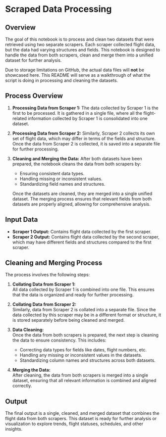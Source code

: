 # Scraped Data Processing

## Overview

The goal of this notebook is to process and clean two datasets that were retrieved using two separate scrapers. Each scraper collected flight data, but the data had varying structures and fields. This notebook is designed to handle the data from both scrapers, clean and merge them into a unified dataset for further analysis.  

Due to storage limitations on GitHub, the actual data files will **not** be showcased here. This README will serve as a walkthrough of what the script is doing in processing and cleaning the datasets.

## Process Overview

1. **Processing Data from Scraper 1:**
   The data collected by Scraper 1 is the first to be processed. It is gathered in a single file, where all the flight-related information collected by Scraper 1 is consolidated into one dataset.

2. **Processing Data from Scraper 2:**
   Similarly, Scraper 2 collects its own set of flight data, which may differ in terms of the fields and structure. Once the data from Scraper 2 is collected, it is saved into a separate file for further processing.

3. **Cleaning and Merging the Data:**
   After both datasets have been prepared, the notebook cleans the data from both scrapers by:
   - Ensuring consistent data types.
   - Handling missing or inconsistent values.
   - Standardizing field names and structures.

   Once the datasets are cleaned, they are merged into a single unified dataset. The merging process ensures that relevant fields from both datasets are properly aligned, allowing for comprehensive analysis.

## Input Data

- **Scraper 1 Output:** Contains flight data collected by the first scraper.
- **Scraper 2 Output:** Contains flight data collected by the second scraper, which may have different fields and structures compared to the first scraper.

## Cleaning and Merging Process

The process involves the following steps:

1. **Collating Data from Scraper 1:**  
   All data collected by Scraper 1 is combined into one file. This ensures that the data is organized and ready for further processing.

2. **Collating Data from Scraper 2:**  
   Similarly, data from Scraper 2 is collated into a separate file. Since the data collected by this scraper may be in a different format or structure, it is stored separately before being cleaned and merged.

3. **Data Cleaning:**  
   Once the data from both scrapers is prepared, the next step is cleaning the data to ensure consistency. This includes:
   - Correcting data types for fields like dates, flight numbers, etc.
   - Handling any missing or inconsistent values in the datasets.
   - Standardizing column names and structures across both datasets.

4. **Merging the Data:**  
   After cleaning, the data from both scrapers is merged into a single dataset, ensuring that all relevant information is combined and aligned correctly.

## Output

The final output is a single, cleaned, and merged dataset that combines the flight data from both scrapers. This dataset is ready for further analysis or visualization to explore trends, flight statuses, schedules, and other insights.

